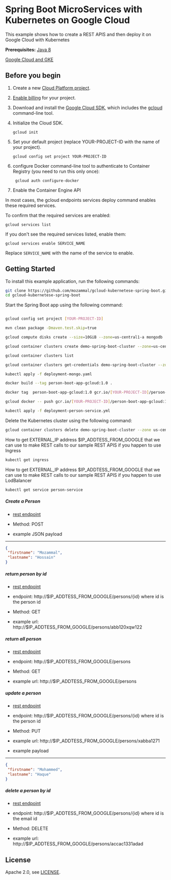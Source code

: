 
# Spring Boot MicroServices with Kubernetes on Google Cloud

This example shows how to create a REST APIS and then deploy it on Google Cloud with Kubernetes

**Prerequisites:** [Java 8](https://adoptopenjdk.net/)

 [Google Cloud and GKE](https://cloud.google.com/)


## Before you begin

1. Create a new
[Cloud Platform project](https://console.cloud.google.com/projectcreate).

1. [Enable billing](https://support.google.com/cloud/answer/6293499#enable-billing)
   for your project.

1.  Download and install the [Google Cloud
    SDK](https://cloud.google.com/sdk/docs/), which includes the
    [gcloud](https://cloud.google.com/sdk/gcloud/) command-line tool.

1.  Initialize the Cloud SDK.

        gcloud init

2.  Set your default project (replace YOUR-PROJECT-ID with the name of your
    project).

        gcloud config set project YOUR-PROJECT-ID
        
3. configure Docker command-line tool to authenticate to Container Registry (you need to run this only once):
   
        gcloud auth configure-docker        

4. Enable the Container Engine API

In most cases, the gcloud endpoints services deploy command enables these required services.

To confirm that the required services are enabled:

    gcloud services list

If you don't see the required services listed, enable them:

    gcloud services enable SERVICE_NAME

Replace `SERVICE_NAME` with the name of the service to enable. 

## Getting Started

To install this example application, run the following commands:

```bash
git clone https://github.com/mozammal/gcloud-kubernetese-spring-boot.gitt
cd gcloud-kubernetese-spring-boot
```

Start the Spring Boot app using the following command:

```bash

gcloud config set project [YOUR-PROJECT-ID]

mvn clean package -Dmaven.test.skip=true

gcloud compute disks create --size=10GiB --zone=us-central1-a mongodb

gcloud container clusters create demo-spring-boot-cluster --zone=us-central1-a --num-nodes=3 

gcloud container clusters list

gcloud container clusters get-credentials demo-spring-boot-cluster --zone us-central1-a --project [YOUR-PROJECT-ID]

kubectl apply -f deployment-mongo.yaml

docker build --tag person-boot-app-gcloud:1.0 .

docker tag  person-boot-app-gcloud:1.0 gcr.io/[YOUR-PROJECT-ID]/person-boot-app-gcloud:1.0

gcloud docker -- push gcr.io/[YOUR-PROJECT-ID]/person-boot-app-gcloud:1.0

kubectl apply -f deployment-person-service.yml
```

Delete the Kubernetes cluster using the following command:

```bash
gcloud container clusters delete demo-spring-boot-cluster --zone us-central1-a
```

How to get EXTERNAL_IP address $IP_ADDTESS_FROM_GOOGLE that we can use to make REST calls to 
our sample REST APIS if you happen to use Ingress

```bash
kubectl get ingress
```

How to get EXTERNAL_IP address $IP_ADDTESS_FROM_GOOGLE that we can use to make REST calls to 
our sample REST APIS if you happen to use LodBalancer

```bash
kubectl get service person-service
```

##### Create a Person 
 
- [rest endpoint](http://$IP_ADDTESS_FROM_GOOGLE/persons)

- Method: POST
- example JSON payload
----

```json
{
 "firstname": "Mozammal",
 "lastname": "Hossain"
}
```

##### return person by id 
 
- [rest endpoint](http://$IP_ADDTESS_FROM_GOOGLE/persons/id)

- endpoint: http://$IP_ADDTESS_FROM_GOOGLE/persons/{id} where id is the person  id
- Method: GET 
- example url: http://$IP_ADDTESS_FROM_GOOGLE/persons/abb120xqw122

##### return all person 
 
- [rest endpoint](http://$IP_ADDTESS_FROM_GOOGLE/persons)

- endpoint: http://$IP_ADDTESS_FROM_GOOGLE/persons
- Method: GET
- example url: http://$IP_ADDTESS_FROM_GOOGLE/persons

##### update a person 
 
- [rest endpoint](http://$IP_ADDTESS_FROM_GOOGLE/persons/{id})

- endpoint: http://$IP_ADDTESS_FROM_GOOGLE/persons/{id} where id is the person id
- Method: PUT
- example url:  http://$IP_ADDTESS_FROM_GOOGLE/persons/xabba1271
- example payload
----
```json
{
 "firstname": "Mohammed",
 "lastname": "Haque"
}
```

##### delete a person by id 
 
- [rest endpoint](http://$IP_ADDTESS_FROM_GOOGLE/persons/{id})

- endpoint: http://$IP_ADDTESS_FROM_GOOGLE/persons/{id} where id is the email id
- Method: DELETE
- example url:  http://$IP_ADDTESS_FROM_GOOGLE/persons/accac1331adad


## License
Apache 2.0, see [LICENSE](LICENSE).